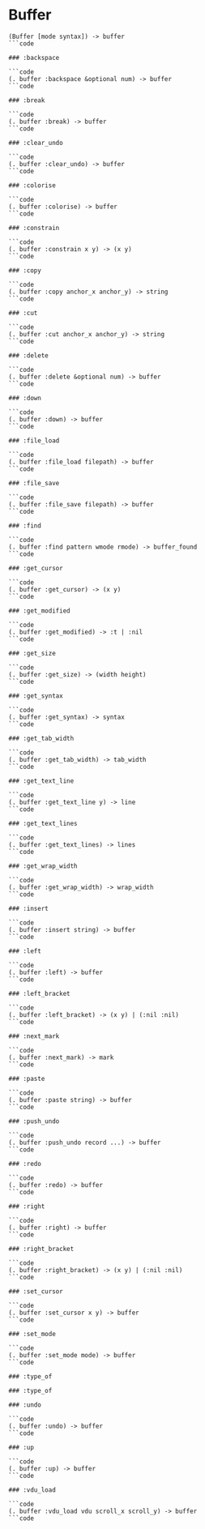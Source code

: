 # Buffer

```code
(Buffer [mode syntax]) -> buffer
```code

### :backspace

```code
(. buffer :backspace &optional num) -> buffer
```code

### :break

```code
(. buffer :break) -> buffer
```code

### :clear_undo

```code
(. buffer :clear_undo) -> buffer
```code

### :colorise

```code
(. buffer :colorise) -> buffer
```code

### :constrain

```code
(. buffer :constrain x y) -> (x y)
```code

### :copy

```code
(. buffer :copy anchor_x anchor_y) -> string
```code

### :cut

```code
(. buffer :cut anchor_x anchor_y) -> string
```code

### :delete

```code
(. buffer :delete &optional num) -> buffer
```code

### :down

```code
(. buffer :down) -> buffer
```code

### :file_load

```code
(. buffer :file_load filepath) -> buffer
```code

### :file_save

```code
(. buffer :file_save filepath) -> buffer
```code

### :find

```code
(. buffer :find pattern wmode rmode) -> buffer_found
```code

### :get_cursor

```code
(. buffer :get_cursor) -> (x y)
```code

### :get_modified

```code
(. buffer :get_modified) -> :t | :nil
```code

### :get_size

```code
(. buffer :get_size) -> (width height)
```code

### :get_syntax

```code
(. buffer :get_syntax) -> syntax
```code

### :get_tab_width

```code
(. buffer :get_tab_width) -> tab_width
```code

### :get_text_line

```code
(. buffer :get_text_line y) -> line
```code

### :get_text_lines

```code
(. buffer :get_text_lines) -> lines
```code

### :get_wrap_width

```code
(. buffer :get_wrap_width) -> wrap_width
```code

### :insert

```code
(. buffer :insert string) -> buffer
```code

### :left

```code
(. buffer :left) -> buffer
```code

### :left_bracket

```code
(. buffer :left_bracket) -> (x y) | (:nil :nil)
```code

### :next_mark

```code
(. buffer :next_mark) -> mark
```code

### :paste

```code
(. buffer :paste string) -> buffer
```code

### :push_undo

```code
(. buffer :push_undo record ...) -> buffer
```code

### :redo

```code
(. buffer :redo) -> buffer
```code

### :right

```code
(. buffer :right) -> buffer
```code

### :right_bracket

```code
(. buffer :right_bracket) -> (x y) | (:nil :nil)
```code

### :set_cursor

```code
(. buffer :set_cursor x y) -> buffer
```code

### :set_mode

```code
(. buffer :set_mode mode) -> buffer
```code

### :type_of

### :type_of

### :undo

```code
(. buffer :undo) -> buffer
```code

### :up

```code
(. buffer :up) -> buffer
```code

### :vdu_load

```code
(. buffer :vdu_load vdu scroll_x scroll_y) -> buffer
```code

